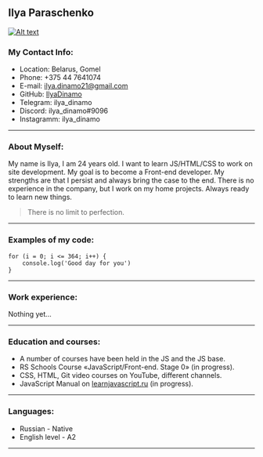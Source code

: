 ## Ilya Paraschenko

[![Alt text](//placehold.it/1500x1000)]([http://example.com/](https://vk.com/ilya_paraschenko?z=photo153431072_456249059%2Fphotos153431072))

### My Contact Info:

- Location: Belarus, Gomel
- Phone: +375 44 7641074
- E-mail: ilya.dinamo21@gmail.com
- GitHub: [IlyaDinamo](https://github.com/IlyaDinamo)
- Telegram: ilya_dinamo
- Discord: ilya_dinamo#9096
- Instagramm: ilya_dinamo 

***** **** ********

### About Myself:

My name is Ilya, I am 24 years old. I want to learn JS/HTML/CSS to work on site development. My goal is to become a Front-end developer. My strengths are that I persist and always bring the case to the end. There is no experience in the company, but I work on my home projects. Always ready to learn new things.
> There is no limit to perfection.

***** **** ********

### Examples of my code:
```
for (i = 0; i <= 364; i++) {
	console.log('Good day for you') 
}
```

***** **** ********

### Work experience:

Nothing yet…

***** **** ********

### Education and courses: 

- A number of courses have been held in the JS and the JS base.
- RS Schools Course «JavaScript/Front-end. Stage 0» (in progress).
- CSS, HTML, Git video courses on YouTube, different channels.
- JavaScript Manual on [learnjavascript.ru](https://learn.javascript.ru) (in progress).

***** **** ********

### Languages:

- Russian - Native
- English level - A2

***** **** ********
